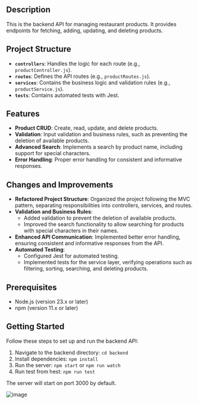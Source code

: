 ## Description

This is the backend API for managing restaurant products. It provides endpoints for fetching, adding, updating, and deleting products.

## Project Structure

- **`controllers`**: Handles the logic for each route (e.g., `productController.js`).
- **`routes`**: Defines the API routes (e.g., `productRoutes.js`).
- **`services`**: Contains the business logic and validation rules (e.g., `productService.js`).
- **`tests`**: Contains automated tests with Jest.

## Features

- **Product CRUD**: Create, read, update, and delete products.
- **Validation**: Input validation and business rules, such as preventing the deletion of available products.
- **Advanced Search**: Implements a search by product name, including support for special characters.
- **Error Handling**: Proper error handling for consistent and informative responses.

## Changes and Improvements

- **Refactored Project Structure**: Organized the project following the MVC pattern, separating responsibilities into controllers, services, and routes.
- **Validation and Business Rules**:
  - Added validation to prevent the deletion of available products.
  - Improved the search functionality to allow searching for products with special characters in their names.
- **Enhanced API Communication**: Implemented better error handling, ensuring consistent and informative responses from the API.
- **Automated Testing**:
  - Configured Jest for automated testing.
  - Implemented tests for the service layer, verifying operations such as filtering, sorting, searching, and deleting products.

## Prerequisites

* Node.js (version 23.x or later)
* npm (version 11.x or later)

## Getting Started

Follow these steps to set up and run the backend API:

1. Navigate to the backend directory: `cd backend`
2. Install dependencies: `npm install`
3. Run the server: `npm start` or `npm run watch`
4. Run test from hest: `npm run test`

The server will start on port 3000 by default.

![image](https://github.com/user-attachments/assets/a98737c0-c34f-48a2-8650-aefefbe265c8)
